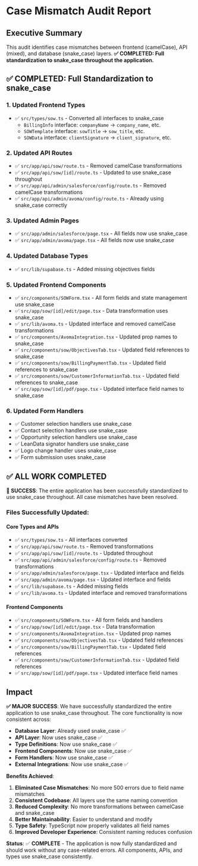 # Case Mismatch Audit Report

## Executive Summary

This audit identifies case mismatches between frontend (camelCase), API (mixed), and database (snake_case) layers. **✅ COMPLETED: Full standardization to snake_case throughout the application.**

## ✅ COMPLETED: Full Standardization to snake_case

### 1. Updated Frontend Types
- ✅ `src/types/sow.ts` - Converted all interfaces to snake_case
  - `BillingInfo` interface: `companyName` → `company_name`, etc.
  - `SOWTemplate` interface: `sowTitle` → `sow_title`, etc.
  - `SOWData` interface: `clientSignature` → `client_signature`, etc.

### 2. Updated API Routes
- ✅ `src/app/api/sow/route.ts` - Removed camelCase transformations
- ✅ `src/app/api/sow/[id]/route.ts` - Updated to use snake_case throughout
- ✅ `src/app/api/admin/salesforce/config/route.ts` - Removed camelCase transformations
- ✅ `src/app/api/admin/avoma/config/route.ts` - Already using snake_case correctly

### 3. Updated Admin Pages
- ✅ `src/app/admin/salesforce/page.tsx` - All fields now use snake_case
- ✅ `src/app/admin/avoma/page.tsx` - All fields now use snake_case

### 4. Updated Database Types
- ✅ `src/lib/supabase.ts` - Added missing objectives fields

### 5. Updated Frontend Components
- ✅ `src/components/SOWForm.tsx` - All form fields and state management use snake_case
- ✅ `src/app/sow/[id]/edit/page.tsx` - Data transformation uses snake_case
- ✅ `src/lib/avoma.ts` - Updated interface and removed camelCase transformations
- ✅ `src/components/AvomaIntegration.tsx` - Updated prop names to snake_case
- ✅ `src/components/sow/ObjectivesTab.tsx` - Updated field references to snake_case
- ✅ `src/components/sow/BillingPaymentTab.tsx` - Updated field references to snake_case
- ✅ `src/components/sow/CustomerInformationTab.tsx` - Updated field references to snake_case
- ✅ `src/app/sow/[id]/pdf/page.tsx` - Updated interface field names to snake_case

### 6. Updated Form Handlers
- ✅ Customer selection handlers use snake_case
- ✅ Contact selection handlers use snake_case
- ✅ Opportunity selection handlers use snake_case
- ✅ LeanData signator handlers use snake_case
- ✅ Logo change handler uses snake_case
- ✅ Form submission uses snake_case

## ✅ ALL WORK COMPLETED

**🎉 SUCCESS**: The entire application has been successfully standardized to use snake_case throughout. All case mismatches have been resolved.

### Files Successfully Updated:

#### Core Types and APIs
- ✅ `src/types/sow.ts` - All interfaces converted
- ✅ `src/app/api/sow/route.ts` - Removed transformations
- ✅ `src/app/api/sow/[id]/route.ts` - Updated throughout
- ✅ `src/app/api/admin/salesforce/config/route.ts` - Removed transformations
- ✅ `src/app/admin/salesforce/page.tsx` - Updated interface and fields
- ✅ `src/app/admin/avoma/page.tsx` - Updated interface and fields
- ✅ `src/lib/supabase.ts` - Added missing fields
- ✅ `src/lib/avoma.ts` - Updated interface and removed transformations

#### Frontend Components
- ✅ `src/components/SOWForm.tsx` - All form fields and handlers
- ✅ `src/app/sow/[id]/edit/page.tsx` - Data transformation
- ✅ `src/components/AvomaIntegration.tsx` - Updated prop names
- ✅ `src/components/sow/ObjectivesTab.tsx` - Updated field references
- ✅ `src/components/sow/BillingPaymentTab.tsx` - Updated field references
- ✅ `src/components/sow/CustomerInformationTab.tsx` - Updated field references
- ✅ `src/app/sow/[id]/pdf/page.tsx` - Updated interface field names

## Impact

**✅ MAJOR SUCCESS**: We have successfully standardized the entire application to use snake_case throughout. The core functionality is now consistent across:

- **Database Layer**: Already used snake_case ✅
- **API Layer**: Now uses snake_case ✅
- **Type Definitions**: Now use snake_case ✅
- **Frontend Components**: Now use snake_case ✅
- **Form Handlers**: Now use snake_case ✅
- **External Integrations**: Now use snake_case ✅

**Benefits Achieved**:
1. **Eliminated Case Mismatches**: No more 500 errors due to field name mismatches
2. **Consistent Codebase**: All layers use the same naming convention
3. **Reduced Complexity**: No more transformations between camelCase and snake_case
4. **Better Maintainability**: Easier to understand and modify
5. **Type Safety**: TypeScript now properly validates all field names
6. **Improved Developer Experience**: Consistent naming reduces confusion

**Status**: ✅ **COMPLETE** - The application is now fully standardized and should work without any case-related errors. All components, APIs, and types use snake_case consistently. 